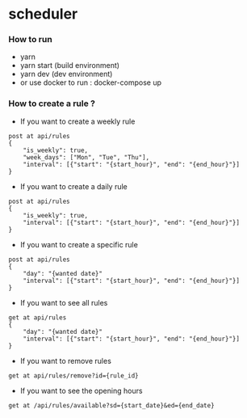 # scheduler

### How to run
- yarn 
- yarn start (build environment)
- yarn dev (dev environment)
- or use docker to run : docker-compose up 
### How to create a rule ?

- If you want to create a weekly rule

```
post at api/rules
{
	"is_weekly": true,
	"week_days": ["Mon", "Tue", "Thu"],
	"interval": [{"start": "{start_hour}", "end": "{end_hour}"}]
}
```

- If you want to create a daily rule

```
post at api/rules
{
	"is_weekly": true,
	"interval": [{"start": "{start_hour}", "end": "{end_hour}"}]
}
```

- If you want to create a specific rule

```
post at api/rules
{
	"day": "{wanted date}"
	"interval": [{"start": "{start_hour}", "end": "{end_hour}"}]
}
```

- If you want to see all rules

```
get at api/rules
{
	"day": "{wanted date}"
	"interval": [{"start": "{start_hour}", "end": "{end_hour}"}]
}
```


- If you want to remove rules

```
get at api/rules/remove?id={rule_id}

```

- If you want to see the opening hours

```
get at /api/rules/available?sd={start_date}&ed={end_date}
```


